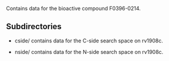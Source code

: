 Contains data for the bioactive compound F0396-0214.

## Subdirectories

- cside/ contains data for the C-side search space on rv1908c.

- nside/ contains data for the N-side search space on rv1908c.

